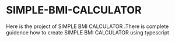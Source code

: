 # SIMPLE-BMI-CALCULATOR
Here is the project of SIMPLE BMI CALCULATOR  .There is complete guidence how to create SIMPLE BMI CALCULATOR using typescript
